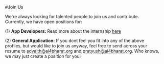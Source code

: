 #Join Us

We're always looking for talented people to join us and contribute. Currently, we have open positions for:

(1) **App Developers:** Read more about the internship [here](https://docs.google.com/document/d/1QMQPRe1XLNSpS6gV_LXPvFdsng_nC3n-mulgkeVoHfA/edit?usp=sharing)

(2) **General Application:** If you dont feel you fit into any of the above profiles, but would like to join us anyway, feel free to send across your resume to advaith@ai4bharat.org and pratyush@ai4bharat.org. Who knows, we may just create a position for you!
